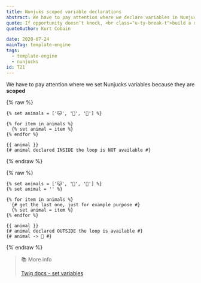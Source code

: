 ```yaml
---
title: Nunjuks scoped variable declarations
abstract: We have to pay attention where we declare variables in Nunjucks, because they are scoped!
quote: If opportunity doesn’t knock, <br class="u-ty-break-t">build a door
quoteAuthor: Kurt Cobain

date: 2020-07-24
mainTag: template-engine
tags:
  - template-engine
  - nunjucks
id: T21
---
```


We have to pay attention where we set Nunjucks variables because they are **scoped**

{% raw %}
  ```twig
  {% set animals = ['🐱', '🐶', '🐺'] %}

  {% for item in animals %}
    {% set animal = item %}
  {% endfor %}

  {{ animal }}
  {# animal declared INSIDE the loop is NOT available #}
  ```
{% endraw %}

{% raw %}
  ```twig
  {% set animals = ['🐱', '🐶', '🐺'] %}
  {% set animal = '' %}

  {% for item in animals %}
    {# get the last one, just for example purpose #}
    {% set animal = item %}
  {% endfor %}

  {{ animal }}
  {# animal declared OUTSIDE the loop is available #}
  {# animal -> 🐺 #}
  ```
{% endraw %}

> 📚 More info
>
> [Twig docs - set variables](https://twig.symfony.com/doc/3.x/tags/set.html)
